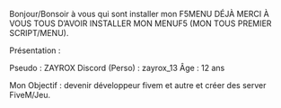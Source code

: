 Bonjour/Bonsoir à vous qui sont installer mon F5MENU DÉJÀ MERCI À VOUS TOUS D’AVOIR INSTALLER MON MENUF5 (MON TOUS PREMIER SCRIPT/MENU).

Présentation :

Pseudo : ZAYROX Discord (Perso) : zayrox_13 Âge : 12 ans

Mon Objectif : devenir développeur fivem et autre et créer des server FiveM/Jeu.

